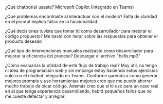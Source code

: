 ¿Qué chatbot(s) usaste?
Microsoft Copilot (Integrado en Teams)

¿Qué problemas encontraste al interactuar con el modelo?
Falta de claridad en el prompt implicó fallos en la funcionalidad

¿Qué decisiones tuviste que tomar tú como desarrollador para mejorar el código propuesto? 
Me bastó con iterar sobre las respuestas para obtener el producto deseado

¿Qué tipo de intervenciones manuales realizaste como desarrollador para mejorar la eficiencia del proceso?
Descargar el archivo "bells.mp3"

¿Cómo evaluarías la utilidad de este flujo de trabajo real?
Muy útil, no tengo ni idea de programación web y sin embargo estoy haciendo estos ejercicios solo con el chatbot integrado en Teams. 
Conforme aprenda a como generar mejores prompts y use herramientas mejores creo que me puede ahorrar mucho trabajo de picar código.
Además creo que si lo uso para un caso real en el que tenga experiencia desarrollando, habrá pequeños fallos que no me cueste detectar y arreglar.
